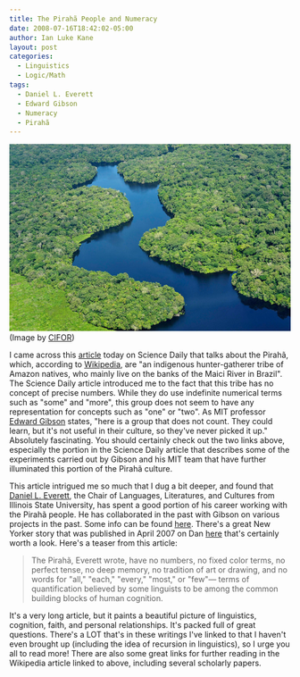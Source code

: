 ```yaml
---
title: The Pirahã People and Numeracy
date: 2008-07-16T18:42:02-05:00
author: Ian Luke Kane
layout: post
categories:
  - Linguistics
  - Logic/Math
tags:
  - Daniel L. Everett
  - Edward Gibson
  - Numeracy
  - Pirahã
---
```


![(Image by CIFOR)](/assets/amazon.jpg)  
(Image by [CIFOR](http://www.flickr.com/photos/cifor/5660237957/sizes/z/in/photostream/))

I came across this
[article](http://www.sciencedaily.com/releases/2008/07/080714111940.htm)
today on Science Daily that talks about the Pirahã, which, according to
[Wikipedia](http://en.wikipedia.org/wiki/Pirah%C3%A3_people), are "an
indigenous hunter-gatherer tribe of Amazon natives, who mainly live on
the banks of the Maici River in Brazil". The Science Daily article
introduced me to the fact that this tribe has no concept of precise
numbers. While they do use indefinite numerical terms such as "some" and
"more", this group does not seem to have any representation for concepts
such as "one" or "two". As MIT professor
[Edward Gibson](http://web.mit.edu/bcs/people/gibson.shtml) states,
"here is a group that does not count. They could learn, but it's not
useful in their culture, so they've never picked it up." Absolutely
fascinating. You should certainly check out the two links above,
especially the portion in the Science Daily article that describes some
of the experiments carried out by Gibson and his MIT team that have
further illuminated this portion of the Pirahã culture.

This article intrigued me so much that I dug a bit deeper, and found
that [Daniel L. Everett](http://daneverettbooks.com/), the Chair of
Languages, Literatures, and Cultures from Illinois State University, has
spent a good portion of his career working with the Pirahã people. He
has collaborated in the past with Gibson on various projects in the
past. Some info can be found
[here](http://tedlab.mit.edu/tedlab_website/News.html). There's a great
New Yorker story that was published in April 2007 on Dan
[here](http://www.newyorker.com/reporting/2007/04/16/070416fa_fact_colapinto?currentPage=all)
that's certainly worth a look. Here's a teaser from this article:

> The Pirahã, Everett wrote, have no numbers, no fixed color terms, no
> perfect tense, no deep memory, no tradition of art or drawing, and no
> words for "all," "each," "every," "most," or "few"— terms of
> quantification believed by some linguists to be among the common
> building blocks of human cognition.

It's a very long article, but it paints a beautiful picture of
linguistics, cognition, faith, and personal relationships. It's packed
full of great questions. There's a LOT that's in these writings I've
linked to that I haven't even brought up (including the idea of
recursion in linguistics), so I urge you all to read more! There are
also some great links for further reading in the Wikipedia article
linked to above, including several scholarly papers.